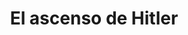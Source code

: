 ---
layout: 
title: El ascenso de Hitler
tipo: Editorial
categories: editorial
descripcion: Diseño de libro
imagen: el-ascenso-de-hitler
---
